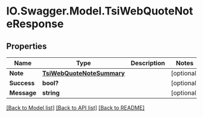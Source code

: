 # IO.Swagger.Model.TsiWebQuoteNoteResponse
## Properties

Name | Type | Description | Notes
------------ | ------------- | ------------- | -------------
**Note** | [**TsiWebQuoteNoteSummary**](TsiWebQuoteNoteSummary.md) |  | [optional] 
**Success** | **bool?** |  | [optional] 
**Message** | **string** |  | [optional] 

[[Back to Model list]](../README.md#documentation-for-models) [[Back to API list]](../README.md#documentation-for-api-endpoints) [[Back to README]](../README.md)

